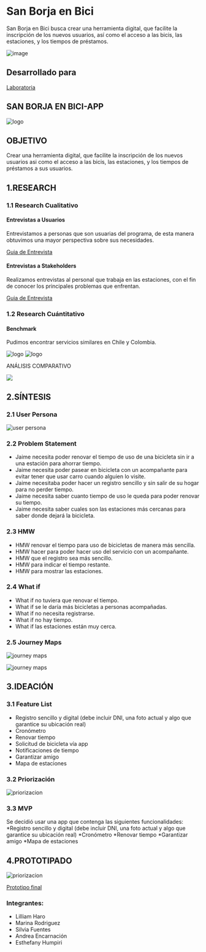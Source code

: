 # San Borja en Bici

San Borja en Bici busca crear una herramienta digital, que facilite la inscripción de los nuevos usuarios, así como el acceso a las bicis, las estaciones, y los tiempos de préstamos. 

![image](https://user-images.githubusercontent.com/32310867/48034026-a998b200-e12b-11e8-9e1e-729b35b37f8e.png)

## Desarrollado para 
[Laboratoria](http://laboratoria.la)


## SAN BORJA EN BICI-APP

![logo](assets/docs/logor.png)

## **OBJETIVO**
Crear una herramienta digital, que facilite la inscripción de los nuevos usuarios asi como el acceso a las bicis, las estaciones, y los tiempos de préstamos a sus usuarios.

## 1.RESEARCH
### 1.1 Research Cualitativo
#### Entrevistas a Usuarios

Entrevistamos a personas que son usuarias del programa, de esta manera obtuvimos una mayor perspectiva sobre sus necesidades.

[Guia de Entrevista](https://drive.google.com/open?id=17Os8dzaBTSFZMH6QHepuYRktR5VMdTaL)
#### Entrevistas a Stakeholders

Realizamos entrevistas al personal que trabaja en las estaciones, con el fin de conocer los principales problemas que enfrentan.

[Guia de Entrevista](https://drive.google.com/open?id=1v3Nutu8r5T4txjRUiTrCp0kmg5zeR_O1)

### 1.2 Research Cuántitativo
#### Benchmark 

Pudimos encontrar servicios similares en Chile y Colombia.

![logo](assets/docs/benchmark.png)
![logo](assets/docs/benchmark02.PNG)

ANÁLISIS COMPARATIVO

![](assets/docs/cuadro.PNG) 

## 2.SÍNTESIS

### 2.1 User Persona

![user persona](assets/docs/userp.png)

### 2.2 Problem Statement

* Jaime necesita poder renovar el tiempo de uso de una bicicleta sin ir a una estación para ahorrar tiempo.
* Jaime necesita poder pasear en bicicleta con un acompañante para evitar tener que usar carro cuando alguien lo visite.
* Jaime necesitaba poder hacer un registro sencillo y sin salir de su hogar para no perder tiempo.
* Jaime necesita saber cuanto tiempo de uso le queda para poder renovar su tiempo.
* Jaime necesita saber cuales son las estaciones más cercanas para saber donde dejará la bicicleta.

### 2.3 HMW

* HMW renovar el tiempo para uso de bicicletas de manera más sencilla.
* HMW hacer para poder hacer uso del servicio con un acompañante.
* HMW que el registro sea más sencillo.
* HMW para indicar el tiempo restante.
* HMW para mostrar las estaciones.

### 2.4 What if

* What if no tuviera que renovar el tiempo.
* What if se le daría más bicicletas a personas acompañadas.
* What if no necesita registrarse.
* What if no hay tiempo.
* What if las estaciones están muy cerca.

### 2.5 Journey Maps

![journey maps](assets/docs/journeymap-01.png)

![journey maps](assets/docs/journeymap-02.png)

## 3.IDEACIÓN

### 3.1 Feature List

* Registro sencillo y digital (debe incluir DNI, una foto actual y algo que garantice su ubicación real)
* Cronómetro
* Renovar tiempo
* Solicitud de bicicleta vía app
* Notificaciones de tiempo
* Garantizar amigo
* Mapa de estaciones

### 3.2 Priorización 

![priorizacion](assets/docs/priorizacion.png)

### 3.3 MVP

Se decidió usar una app que contenga las siguientes funcionalidades:
*Registro sencillo y digital (debe incluir DNI, una foto actual y algo que garantice su ubicación real)
*Cronómetro
*Renovar tiempo
*Garantizar amigo
*Mapa de estaciones

## 4.PROTOTIPADO

![priorizacion](assets/docs/proto.png)

[Prototipo final](#)

### Integrantes:

- Lilliam Haro
- Marina Rodriguez
- Silvia Fuentes
- Andrea Encarnación 
- Esthefany Humpiri 
